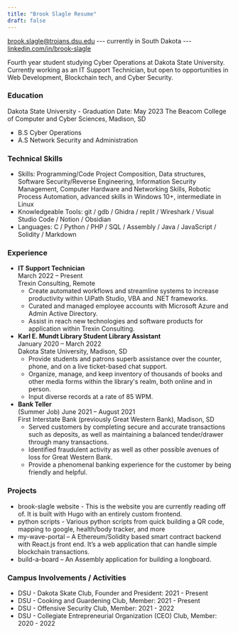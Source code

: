 ```yaml
---
title: "Brook Slagle Resume"
draft: false
---
```

brook.slagle@trojans.dsu.edu --- 
currently in South Dakota --- 
[linkedin.com/in/brook-slagle](https://www.linkedin.com/in/brook-slagle)

Fourth year student studying Cyber Operations at Dakota State University. Currently working as an IT Support Technician, but open to opportunities in Web Development, Blockchain tech, and Cyber Security.

### Education
Dakota State University - Graduation Date: May 2023
The Beacom College of Computer and Cyber Sciences, Madison, SD
- B.S Cyber Operations
- A.S Network Security and Administration

### Technical Skills
- Skills: Programming/Code Project Composition, Data structures, Software Security/Reverse Engineering, Information Security Management, Computer Hardware and Networking Skills, Robotic Process Automation, advanced skills in Windows 10+, intermediate in Linux
- Knowledgeable Tools: git / gdb / Ghidra / replit / Wireshark / Visual Studio Code / Notion / Obsidian  
- Languages: C / Python / PHP / SQL / Assembly / Java / JavaScript / Solidity / Markdown

### Experience
- **IT Support Technician** <aside>March 2022 – Present</aside>
	Trexin Consulting, Remote
	- Create automated workflows and streamline systems to increase productivity within UiPath Studio, VBA and .NET frameworks.
	- Curated and managed employee accounts with Microsoft Azure and Admin Active Directory.
	- Assist in reach new technologies and software products for application within Trexin Consulting.
- **Karl E. Mundt Library Student Library Assistant** <aside>January 2020 – March 2022</aside> 
	Dakota State University, Madison, SD
	- Provide students and patrons superb assistance over the counter, phone, and on a live ticket-based chat support.
	- Organize, manage, and keep inventory of thousands of books and other media forms within the library's realm, both online and in person.
	- Input diverse records at a rate of 85 WPM.
- **Bank Teller** <aside>(Summer Job) June 2021 – August 2021  </aside>
	First Interstate Bank (previously Great Western Bank), Madison, SD
	- Served customers by completing secure and accurate transactions such as deposits, as well as maintaining a balanced tender/drawer through many transactions.
	- Identified fraudulent activity as well as other possible avenues of loss for Great Western Bank.
	- Provide a phenomenal banking experience for the customer by being friendly and helpful.

### Projects
- brook-slagle website - This is the website you are currently reading off of. It is built with Hugo with an entirely custom frontend. 
- python scripts - Various python scripts from quick building a QR code, mapping to google, health/body tracker, and more
- my-wave-portal – A Ethereum/Solidity based smart contract backend with React.js front end. It’s a web application that can handle simple blockchain transactions.
- build-a-board – An Assembly application for building a longboard.  

### Campus Involvements / Activities
- DSU - Dakota Skate Club, Founder and President: 2021 - Present
- DSU - Cooking and Guardening Club, Member: 2021 - Present
- DSU - Offensive Security Club, Member: 2021 - 2022
- DSU - Collegiate Entrepreneurial Organization (CEO) Club, Member: 2020 - 2022